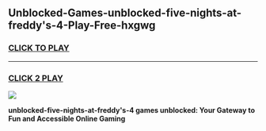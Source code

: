 
## Unblocked-Games-unblocked-five-nights-at-freddy's-4-Play-Free-hxgwg
<h3>
<a href="https://premium76.site?title=unblocked-five-nights-at-freddy's-4&ref=23A">CLICK TO PLAY</a></h3>
<hr>

<h3>
<a href="https://premium76.site?title=unblocked-five-nights-at-freddy's-4&ref=23A">CLICK 2 PLAY</a>
  
</h3>

<a href="https://premium76.site?title=unblocked-five-nights-at-freddy's-4&ref=23A"><img src="https://clearcache.store/games.png"></a>


**unblocked-five-nights-at-freddy's-4 games unblocked: Your Gateway to Fun and Accessible Online Gaming**
